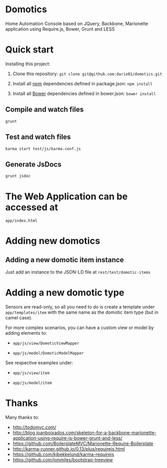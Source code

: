 Domotics
========

Home Automation Console based on JQuery, Backbone, Marionette application using Require.js, Bower, Grunt and LESS

# Quick start

Installing this project:

1. Clone this repository:
   `git clone git@github.com:dario01/domotics.git`

2. Install all [npm](https://www.npmjs.com) dependencies defined in package.json: 
   `npm install`

3. Install all [Bower](http://bower.io) dependencies defined in bower.json: 
   `bower install`

## Compile and watch files
   `grunt`
   
## Test and watch files
   `karma start test/js/karma.conf.js`

## Generate JsDocs
   `grunt jsdoc`

# The Web Application can be accessed at 
   `app/index.html`

# Adding new domotics

## Adding a new domotic item instance

Just add an instance to the JSON-LD file at `rest/test/domotic-items`

# Adding a new domotic type

Sensors are read-only, so all you need to do is create a template under `app/templates/item` with the same name as the domotic item type (but in camel case).

For more complex scenarios, you can have a custom view or model by adding elements to:

* `app/js/view/DomoticViewMapper`

* `app/js/model/DomoticModelMapper`

See respective examples under:

* `app/js/view/item`

* `app/js/model/item`

# Thanks

Many thanks to:

* <http://todomvc.com/>
* <http://blog.joanboixados.com/skeleton-for-a-backbone-marionette-application-using-require-js-bower-grunt-and-less/>
* <https://github.com/BoilerplateMVC/Marionette-Require-Boilerplate>
* <http://karma-runner.github.io/0.13/plus/requirejs.html>
* <https://github.com/kjbekkelund/karma-requirejs>
* <https://github.com/jonmiles/bootstrap-treeview>